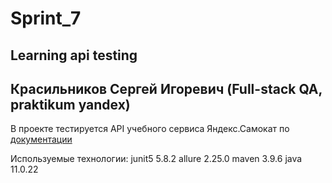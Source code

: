 # Sprint_7
## Learning api testing
## Красильников Сергей Игоревич (Full-stack QA, praktikum yandex)

В проекте тестируется API учебного сервиса Яндекс.Самокат
по [документации](https://qa-scooter.praktikum-services.ru/docs/)

Используемые технологии:
junit5 5.8.2
allure 2.25.0
maven 3.9.6
java 11.0.22
